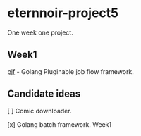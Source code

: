 # eternnoir-project5
One week one project.

## Week1

[pjf](https://github.com/eternnoir/pjf) - Golang Pluginable job flow framework.

## Candidate ideas

[ ] Comic downloader.

[x] Golang batch framework. Week1
